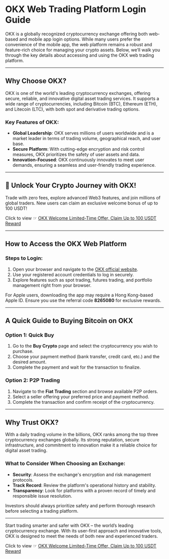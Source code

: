 # OKX Web Trading Platform Login Guide

OKX is a globally recognized cryptocurrency exchange offering both web-based and mobile app login options. While many users prefer the convenience of the mobile app, the web platform remains a robust and feature-rich choice for managing your crypto assets. Below, we’ll walk you through the key details about accessing and using the OKX web trading platform.

---

## Why Choose OKX?

OKX is one of the world's leading cryptocurrency exchanges, offering secure, reliable, and innovative digital asset trading services. It supports a wide range of cryptocurrencies, including Bitcoin (BTC), Ethereum (ETH), and Litecoin (LTC), with both spot and derivative trading options.

### Key Features of OKX:
- **Global Leadership**: OKX serves millions of users worldwide and is a market leader in terms of trading volume, geographical reach, and user base.
- **Secure Platform**: With cutting-edge encryption and risk control measures, OKX prioritizes the safety of user assets and data.
- **Innovation-Focused**: OKX continuously innovates to meet user demands, ensuring a seamless and user-friendly trading experience.

---

## 🚀 Unlock Your Crypto Journey with OKX!

Trade with zero fees, explore advanced Web3 features, and join millions of global traders. New users can claim an exclusive welcome bonus of up to 100 USDT! 

Click to view ☞ [OKX Welcome Limited-Time Offer, Claim Up to 100 USDT Reward](https://bit.ly/OKXe)

---

## How to Access the OKX Web Platform

### Steps to Login:
1. Open your browser and navigate to the [OKX official website](https://bit.ly/OKXe).
2. Use your registered account credentials to log in securely.
3. Explore features such as spot trading, futures trading, and portfolio management right from your browser.

For Apple users, downloading the app may require a Hong Kong-based Apple ID. Ensure you use the referral code **8265080** for exclusive rewards.

---

## A Quick Guide to Buying Bitcoin on OKX

### Option 1: Quick Buy
1. Go to the **Buy Crypto** page and select the cryptocurrency you wish to purchase.
2. Choose your payment method (bank transfer, credit card, etc.) and the desired amount.
3. Complete the payment and wait for the transaction to finalize.

### Option 2: P2P Trading
1. Navigate to the **Fiat Trading** section and browse available P2P orders.
2. Select a seller offering your preferred price and payment method.
3. Complete the transaction and confirm receipt of the cryptocurrency.

---

## Why Trust OKX?

With a daily trading volume in the billions, OKX ranks among the top three cryptocurrency exchanges globally. Its strong reputation, secure infrastructure, and commitment to innovation make it a reliable choice for digital asset trading.

### What to Consider When Choosing an Exchange:
- **Security**: Assess the exchange's encryption and risk management protocols.
- **Track Record**: Review the platform's operational history and stability.
- **Transparency**: Look for platforms with a proven record of timely and responsible issue resolution.

Investors should always prioritize safety and perform thorough research before selecting a trading platform.

---

Start trading smarter and safer with OKX – the world’s leading cryptocurrency exchange. With its user-first approach and innovative tools, OKX is designed to meet the needs of both new and experienced traders.

Click to view ☞ [OKX Welcome Limited-Time Offer, Claim Up to 100 USDT Reward](https://bit.ly/OKXe)
